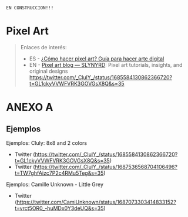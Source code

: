 ```
EN CONSTRUCCION!!!
```

# Pixel Art

> Enlaces de interés:
> * ES - [¿Cómo hacer pixel art? Guía para hacer arte digital](https://www.crehana.com/blog/estilo-vida/como-hacer-pixel-art/)
> * EN - [Pixel art blog — SLYNYRD](https://www.slynyrd.com/blog/): Pixel art tutorials, insights, and original designs
https://twitter.com/_ClulY_/status/1685584130862366720?t=GL1ckyVVWFVRK3GOVGsX8Q&s=35

# ANEXO A

## Ejemplos

Ejemplos: Cluly: 8x8 and 2 colors
* Twitter (https://twitter.com/_ClulY_/status/1685584130862366720?t=GL1ckyVVWFVRK3GOVGsX8Q&s=35)
* Twitter (https://twitter.com/_ClulY_/status/1687536568704106496?t=TW7ghfAizc7P2c4RMu5Teg&s=35)

Ejemplos: Camille Unknown - Little Grey
* Twitter (https://twitter.com/CamiUnknown/status/1687073303414833152?t=vrct5OR0_-huMDx0Y3deUQ&s=35)
